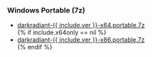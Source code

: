 <h3>Windows Portable (7z)</h3>
<ul>
  <li><a href="https://github.com/codereader/DarkRadiant/releases/download/{{ include.ver }}/darkradiant-{{ include.ver }}-x64.portable.7z">darkradiant-{{ include.ver }}-x64.portable.7z</a></li>
  {% if include.x64only == nil %}
  <li><a href="https://github.com/codereader/DarkRadiant/releases/download/{{ include.ver }}/darkradiant-{{ include.ver }}-x86.portable.7z">darkradiant-{{ include.ver }}-x86.portable.7z</a></li>
  {% endif %}
</ul>